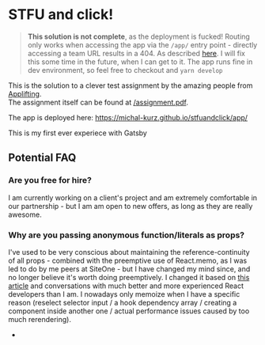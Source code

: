 # STFU and click!

> **This solution is not complete**, as the deployment is fucked! Routing only works when accessing the app via the `/app/` entry point - directly accessing a team URL results in a 404. As described [here](https://stackoverflow.com/questions/64412745/gatsby-dynamic-routing-breaks-upon-gh-pages-deploy). I will fix this some time in the future, when I can get to it. The app runs fine in dev environment, so feel free to checkout and `yarn develop`

This is the solution to a clever test assignment by the amazing people from [Applifting](https://www.applifting.cz/).   
The assignment itself can be found at [/assignment.pdf](file:///home/mp/Workspace/public-code-projects/stfuandclick/assignment.pdf).

The app is deployed here: https://michal-kurz.github.io/stfuandclick/app/  

This is my first ever experiece with Gatsby

 ## Potential FAQ
 ### Are you free for hire?
 I am currently working on a client's project and am extremely comfortable in our partnership - but I am  am open to new offers, as long as they are really awesome. 

 ### Why are you passing anonymous function/literals as props?
 I've used to be very conscious about maintaining the reference-continuity of all props - combined with the preemptive use of React.memo, as I was led to do by me peers at SiteOne - but I have changed my mind since, and no longer believe it's worth doing preemptively. I changed it based on [this article](https://kentcdodds.com/blog/usememo-and-usecallback) and conversations with much better and more experienced React developers than I am. I nowadays only memoize when I have a specific reason (reselect selector input / a hook dependency array / creating a component inside another one / actual performance issues caused by too much rerendering). 
  
  -
